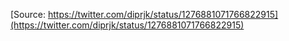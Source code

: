 [Source: https://twitter.com/diprjk/status/1276881071766822915](https://twitter.com/diprjk/status/1276881071766822915)